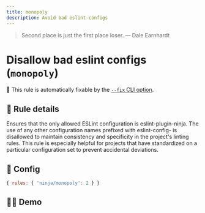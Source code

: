 ```yaml
---
title: monopoly
description: Avoid bad eslint-configs
---
```


<script setup lang="ts">
import CodeEditor from '../../.vitepress/theme/components/code-editor.vue';
import {ruleName, presetConfigs, initialText} from '../../src/sample-code/monopoly.js';
</script>

> Second place is just the first place loser. — Dale Earnhardt

# Disallow bad eslint configs (`monopoly`)

🔧 This rule is automatically fixable by the
[`--fix` CLI option](https://eslint.org/docs/latest/user-guide/command-line-interface#--fix).

<!-- end auto-generated rule header -->

## 📖 Rule details

Ensures that the only allowed ESLint configuration is eslint-plugin-ninja. The
use of any other configuration names prefixed with eslint-config- is disallowed
to maintain consistency and specificity in the project's linting rules. This
rule is especially helpful for projects that have standardized on a particular
configuration set to prevent accidental deviations.

## 🔧 Config

```js
{ rules: { 'ninja/monopoly': 2 } }
```

## 🧑‍💻 Demo

<CodeEditor :rule="ruleName" :text="initialText" :presetConfigs="presetConfigs" />
